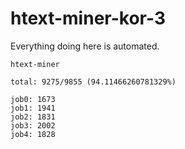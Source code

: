 # htext-miner-kor-3

Everything doing here is automated.

```
htext-miner

total: 9275/9855 (94.11466260781329%)

job0: 1673
job1: 1941
job2: 1831
job3: 2002
job4: 1828
```